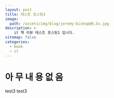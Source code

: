 ```yaml
---
layout: post
title: 테스트 포스팅3
image: 
  path: /assets/img/blog/jeremy-bishop@0,5x.jpg
description: >
    it 책 리뷰 테스트 포스팅1 입니다.
sitemap: false
categories:
  - book
  - it
---
```


# 아 무 내 용 없 음
test3
test3